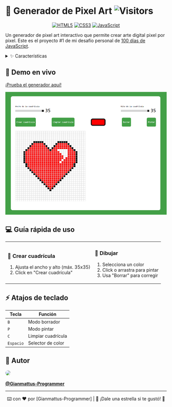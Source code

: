 # 🎨 Generador de Pixel Art ![Visitors](https://img.shields.io/badge/dynamic/json?color=informational&label=Visitantes&query=value&url=https://api.countapi.xyz/hit/Gianmattus-Programmer/pixel-art)

<div align="center">

[![HTML5](https://img.shields.io/badge/HTML5-E34F26?style=for-the-badge&logo=html5&logoColor=white)](https://developer.mozilla.org/es/docs/Web/HTML)
[![CSS3](https://img.shields.io/badge/CSS3-1572B6?style=for-the-badge&logo=css3&logoColor=white)](https://developer.mozilla.org/es/docs/Web/CSS)
[![JavaScript](https://img.shields.io/badge/JavaScript-F7DF1E?style=for-the-badge&logo=javascript&logoColor=black)](https://developer.mozilla.org/es/docs/Web/JavaScript)

</div>

Un generador de pixel art interactivo que permite crear arte digital pixel por pixel. Este es el proyecto #1 de mi desafío personal de [100 días de JavaScript](#).

<details>
<summary>✨ Características</summary>

- 🎯 Crea una cuadrícula personalizable (hasta 35x35)
- 🎨 Selector de colores integrado
- ✏️ Herramientas de dibujo y borrado
- 🔄 Botón para limpiar el lienzo
- 📱 Totalmente responsivo
- 🖱️ Compatible con mouse y dispositivos táctiles

</details>

## 🚀 Demo en vivo

[¡Prueba el generador aquí!](#) 

![Screenshot](screenshot.png)

## 💻 Guía rápida de uso

<table>
<tr>
<td>

### 🎯 Crear cuadrícula
1. Ajusta el ancho y alto (máx. 35x35)
2. Click en "Crear cuadrícula"

</td>
<td>

### 🎨 Dibujar
1. Selecciona un color
2. Click o arrastra para pintar
3. Usa "Borrar" para corregir

</td>
</tr>
</table>

## ⚡ Atajos de teclado

| Tecla | Función |
|-------|---------|
| `B` | Modo borrador |
| `P` | Modo pintar |
| `C` | Limpiar cuadrícula |
| `Espacio` | Selector de color |

## 🌟 Autor

<img src="https://avatars.githubusercontent.com/Gianmattus-Programmer" width="100" style="border-radius: 50%;">

**[@Gianmattus-Programmer](https://github.com/Gianmattus-Programmer)** 

---
<div align="center">
⌨️ con ❤️ por [Gianmattus-Programmer] | 🌟 ¡Dale una estrella si te gustó! 🌟
</div>
